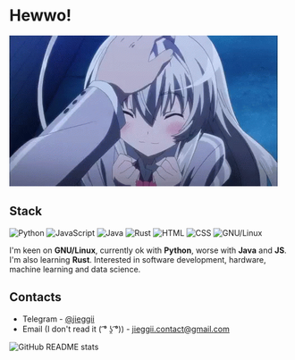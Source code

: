 # Hewwo!
![Cutie](https://github.com/jieggii/jieggii/blob/master/1.gif)

## Stack
![Python](https://img.shields.io/badge/-Python-%233572a5) ![JavaScript](https://img.shields.io/badge/-JavaScript-f1e05a) ![Java](https://img.shields.io/badge/-Java-b07219) ![Rust](https://img.shields.io/badge/-Rust-dea584) ![HTML](https://img.shields.io/badge/-HTML-e34c26) ![CSS](https://img.shields.io/badge/-CSS-563d7c) ![GNU/Linux](https://img.shields.io/badge/-GNU%2FLinux-%231793D1)

I'm keen on **GNU/Linux**, currently ok with **Python**, worse with **Java** and **JS**. I'm also learning **Rust**.
Interested in software development, hardware, machine learning and data science.

## Contacts
* Telegram - [@jieggii](https://t.me/jieggii)
* Email (I don't read it ( ͡° ʖ̯ ͡°)) - [jieggii.contact@gmail.com](mailto:jieggii.contact@gmail.com)

![GitHub README stats](https://github-readme-stats.vercel.app/api?username=jieggii&show_icons=true)
